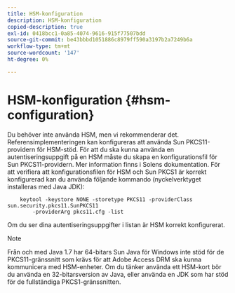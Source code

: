 ```yaml
---
title: HSM-konfiguration
description: HSM-konfiguration
copied-description: true
exl-id: 0418bcc1-0a85-4074-9616-915f77507bdd
source-git-commit: be43bbbd1051886c8979ff590a3197b2a7249b6a
workflow-type: tm+mt
source-wordcount: '147'
ht-degree: 0%

---
```


# HSM-konfiguration {#hsm-configuration}

Du behöver inte använda HSM, men vi rekommenderar det. Referensimplementeringen kan konfigureras att använda Sun PKCS11-providern för HSM-stöd. För att du ska kunna använda en autentiseringsuppgift på en HSM måste du skapa en konfigurationsfil för Sun PKCS11-providern. Mer information finns i Solens dokumentation. För att verifiera att konfigurationsfilen för HSM och Sun PKCS1 är korrekt konfigurerad kan du använda följande kommando (nyckelverktyget installeras med Java JDK):

```
    keytool -keystore NONE -storetype PKCS11 -providerClass sun.security.pkcs11.SunPKCS11 
        -providerArg pkcs11.cfg -list
```

Om du ser dina autentiseringsuppgifter i listan är HSM korrekt konfigurerat.

>[!NOTE]
>
>Från och med Java 1.7 har 64-bitars Sun Java för Windows inte stöd för de PKCS11-gränssnitt som krävs för att Adobe Access DRM ska kunna kommunicera med HSM-enheter. Om du tänker använda ett HSM-kort bör du använda en 32-bitarsversion av Java, eller använda en JDK som har stöd för de fullständiga PKCS1-gränssnitten.
